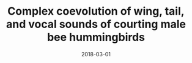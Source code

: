 ---
title: "Complex coevolution of wing, tail, and vocal sounds of courting male bee hummingbirds"
collection: publications
permalink: /publication/2018-03-01-Clark_et_al_2018
date: 2018-03-01
venue: 'Evolution'
paperurl: 'http://jakeberv.github.io/files/papers/Clark_et_al_2018.pdf'
link: 'https://doi.org/10.1111/evo.13432'
citation: 'Clark, C. J., McGuire, J. A., Bonaccoroso, E., Berv, J.S., Prum, R. O. (2018). Complex coevolution of wing, tail, and vocal sounds of courting male bee hummingbirds. <i>Evolution</i>.'
---